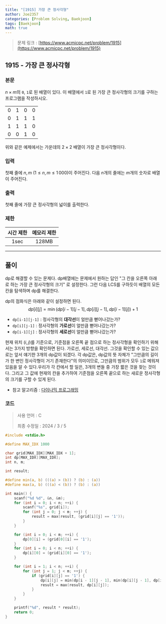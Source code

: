 ```yaml
---
title: "[1915] 가장 큰 정사각형"
author: Joe2357
categories: [Problem Solving, Baekjoon]
tags: [Baekjoon]
math: true
---
```


> 문제 링크 : [https://www.acmicpc.net/problem/1915](https://www.acmicpc.net/problem/1915)



## 1915 - 가장 큰 정사각형

### 본문

$n \times m$의 `0`, `1`로 된 배열이 있다. 이 배열에서 `1`로 된 가장 큰 정사각형의 크기를 구하는 프로그램을 작성하시오.

|      |      |      |      |
| :--: | :--: | :--: | :--: |
|  0   |  1   |  0   |  0   |
|  0   |  1   |  1   |  1   |
|  1   |  1   |  1   |  0   |
|  0   |  0   |  1   |  0   |

위와 같은 예제에서는 가운데의 $2 \times 2$ 배열이 가장 큰 정사각형이다.



### 입력

첫째 줄에 $n, m$ ($1 \leq n, m \leq 1\,000$)이 주어진다. 다음 $n$개의 줄에는 $m$개의 숫자로 배열이 주어진다.



### 출력

첫째 줄에 가장 큰 정사각형의 넓이를 출력한다.



### 제한

| 시간 제한 | 메모리 제한 |
| :-------: | :---------: |
|   1sec    |    128MB    |

---



## 풀이

dp로 해결할 수 있는 문제다. dp배열에는 문제에서 원하는 답인 "그 칸을 오른쪽 아래로 하는 가장 큰 정사각형의 크기" 로 설정한다. 그런 다음 LCS를 구하듯이 배열의 모든 칸을 탐색하며 dp를 해결한다.

dp의 점화식은 아래와 같이 설정하면 된다.
$$
dp[i][j] = \min{(dp[i-1][j-1], dp[i][j-1], dp[i-1][j]) + 1}
$$

- `dp[i-1][j-1]` : 정사각형의 **대각선**이 얼만큼 뻗어나갔는가?
- `dp[i][j-1]` : 정사각형의 **가로선**이 얼만큼 뻗어나갔는가?
- `dp[i-1][j]` : 정사각형의 **세로선**이 얼만큼 뻗어나갔는가?

현재 위치 $(i, j)$를 기준으로, 기준점을 오른쪽 끝 점으로 하는 정사각형을 확인하기 위해서는 3가지 방향을 확인하면 된다. 가로선, 세로선, 대각선. 그것을 확인할 수 있는 값으로는 앞서 얘기한 3개의 dp값이 되겠다. 각 dp값은, dp값의 뜻 자체가 "그만큼의 길이가 한 변인 정사각형이 거기 존재한다"의 의미이므로, 그만큼의 범위가 모두 `1`로 메워져있음을 알 수 있다.우리가 각 칸에서 할 일은, 3개의 변들 중 가장 짧은 것을 찾는 것이다. 그리고 그 값에 현재의 칸을 추가하여 기준점을 오른쪽 끝으로 하는 새로운 정사각형의 크기를 구할 수 있게 된다.

- 참고 알고리즘 : [다이나믹 프로그래밍](https://en.wikipedia.org/wiki/Dynamic_programming)


### 코드

> 사용 언어 : C  
>
> 최종 수정일 : 2024 / 3 / 5

```c
#include <stdio.h>

#define MAX_IDX 1000

char grid[MAX_IDX][MAX_IDX + 1];
int dp[MAX_IDX][MAX_IDX];
int n, m;

int result;

#define min(a, b) (((a) > (b)) ? (b) : (a))
#define max(a, b) (((a) < (b)) ? (b) : (a))

int main() {
    scanf("%d %d", &n, &m);
    for (int i = 0; i < n; ++i) {
        scanf("%s", grid[i]);
        for (int j = 0; j < m; ++j) {
            result = max(result, (grid[i][j] == '1'));
        }
    }

    for (int i = 0; i < m; ++i) {
        dp[0][i] = (grid[0][i] == '1');
    }
    for (int i = 0; i < n; ++i) {
        dp[i][0] = (grid[i][0] == '1');
    }

    for (int i = 1; i < n; ++i) {
        for (int j = 1; j < m; ++j) {
            if (grid[i][j] == '1') {
                dp[i][j] = min(dp[i - 1][j - 1], min(dp[i][j - 1], dp[i - 1][j])) + 1;
                result = max(result, dp[i][j]);
            }
        }
    }

    printf("%d", result * result);
    return 0;
}
```
